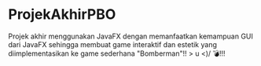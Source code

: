 # ProjekAkhirPBO
Projek akhir menggunakan JavaFX dengan memanfaatkan kemampuan GUI dari JavaFX sehingga membuat game interaktif dan estetik yang diimplementasikan ke game sederhana "Bomberman"!!  > u <)/ 💣!!!


